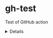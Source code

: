 # gh-test
Test of GitHub action

<details>
    <summary>Details</summary>
    Something small enough to escape casual notice.

    commit 1
    commit 2
    commit 3
</details>
